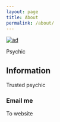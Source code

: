 ```yaml
---
layout: page
title: About
permalink: /about/
---
```

<a href='https://www.uqnq.com' title='ad'><img alt='ad' src='https://img.uqnq.my.id/uqnqblack.png'/></a> 

Psychic
## Information
Trusted psychic
### Email me
To website

